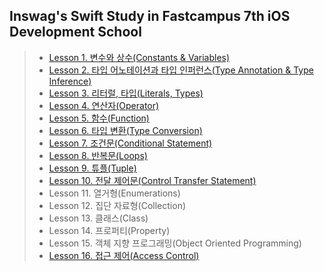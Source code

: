 ## Inswag's Swift Study in Fastcampus 7th iOS Development School

> * [Lesson 1. 변수와 상수(Constants & Variables)](http://atelier-chez-moi.tistory.com/5?category=1001932)
> * [Lesson 2. 타입 어노테이션과 타입 인퍼런스(Type Annotation & Type Inference)](http://atelier-chez-moi.tistory.com/6?category=1001932)
> * [Lesson 3. 리터럴, 타입(Literals, Types)](http://atelier-chez-moi.tistory.com/8?category=1001932)
> * [Lesson 4. 연산자(Operator)](http://atelier-chez-moi.tistory.com/8?category=1001932)
> * [Lesson 5. 함수(Function)](http://atelier-chez-moi.tistory.com/8?category=1001932)
> * [Lesson 6. 타입 변환(Type Conversion)](http://atelier-chez-moi.tistory.com/8?category=1001932v)
> * [Lesson 7. 조건문(Conditional Statement)](http://atelier-chez-moi.tistory.com/15?category=1001932)
> * [Lesson 8. 반복문(Loops)](http://atelier-chez-moi.tistory.com/16?category=1001932)
> * [Lesson 9. 튜플(Tuple)](http://atelier-chez-moi.tistory.com/18?category=1001932)
> * [Lesson 10. 전달 제어문(Control Transfer Statement)](http://atelier-chez-moi.tistory.com/19?category=1001932)
> * Lesson 11. 열거형(Enumerations)
> * Lesson 12. 집단 자료형(Collection)
> * Lesson 13. 클래스(Class)
> * Lesson 14. 프로퍼티(Property)
> * Lesson 15. 객체 지향 프로그래밍(Object Oriented Programming)
> * [Lesson 16. 접근 제어(Access Control)](http://atelier-chez-moi.tistory.com/12?category=1001932)
